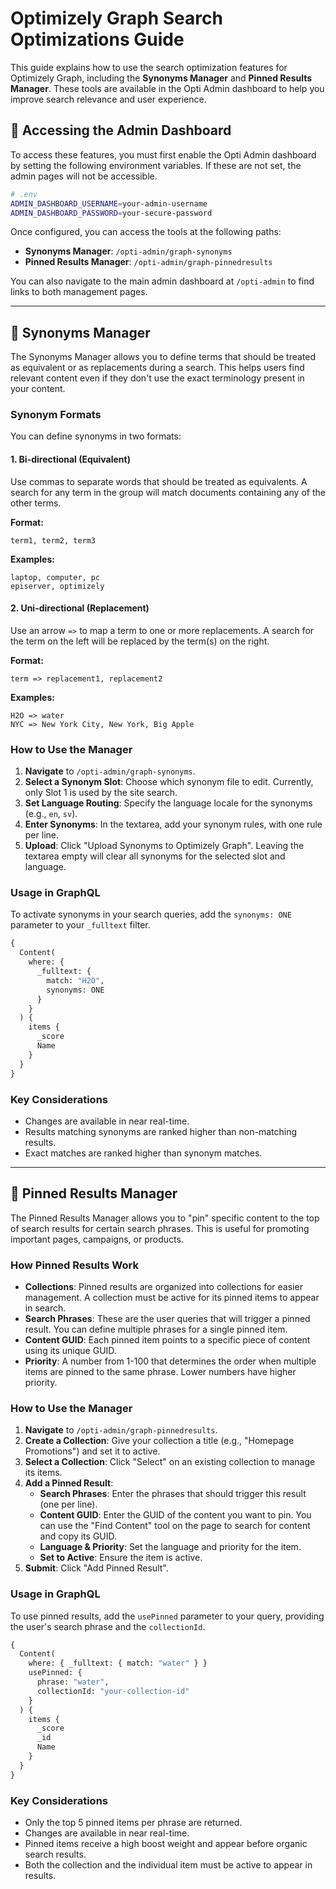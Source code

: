 # Optimizely Graph Search Optimizations Guide

This guide explains how to use the search optimization features for Optimizely Graph, including the **Synonyms Manager** and **Pinned Results Manager**. These tools are available in the Opti Admin dashboard to help you improve search relevance and user experience.

## 🔑 Accessing the Admin Dashboard

To access these features, you must first enable the Opti Admin dashboard by setting the following environment variables. If these are not set, the admin pages will not be accessible.

```bash
# .env
ADMIN_DASHBOARD_USERNAME=your-admin-username
ADMIN_DASHBOARD_PASSWORD=your-secure-password
```

Once configured, you can access the tools at the following paths:
- **Synonyms Manager**: `/opti-admin/graph-synonyms`
- **Pinned Results Manager**: `/opti-admin/graph-pinnedresults`

You can also navigate to the main admin dashboard at `/opti-admin` to find links to both management pages.

---

## 🔄 Synonyms Manager

The Synonyms Manager allows you to define terms that should be treated as equivalent or as replacements during a search. This helps users find relevant content even if they don't use the exact terminology present in your content.

### Synonym Formats

You can define synonyms in two formats:

#### 1. Bi-directional (Equivalent)
Use commas to separate words that should be treated as equivalents. A search for any term in the group will match documents containing any of the other terms.

**Format:**
```
term1, term2, term3
```

**Examples:**
```
laptop, computer, pc
episerver, optimizely
```

#### 2. Uni-directional (Replacement)
Use an arrow `=>` to map a term to one or more replacements. A search for the term on the left will be replaced by the term(s) on the right.

**Format:**
```
term => replacement1, replacement2
```

**Examples:**
```
H2O => water
NYC => New York City, New York, Big Apple
```

### How to Use the Manager

1.  **Navigate** to `/opti-admin/graph-synonyms`.
2.  **Select a Synonym Slot**: Choose which synonym file to edit. Currently, only Slot 1 is used by the site search.
3.  **Set Language Routing**: Specify the language locale for the synonyms (e.g., `en`, `sv`).
4.  **Enter Synonyms**: In the textarea, add your synonym rules, with one rule per line.
5.  **Upload**: Click "Upload Synonyms to Optimizely Graph". Leaving the textarea empty will clear all synonyms for the selected slot and language.

### Usage in GraphQL

To activate synonyms in your search queries, add the `synonyms: ONE` parameter to your `_fulltext` filter.

```graphql
{
  Content(
    where: {
      _fulltext: {
        match: "H2O",
        synonyms: ONE
      }
    }
  ) {
    items {
      _score
      Name
    }
  }
}
```

### Key Considerations

- Changes are available in near real-time.
- Results matching synonyms are ranked higher than non-matching results.
- Exact matches are ranked higher than synonym matches.

---

## 📌 Pinned Results Manager

The Pinned Results Manager allows you to "pin" specific content to the top of search results for certain search phrases. This is useful for promoting important pages, campaigns, or products.

### How Pinned Results Work

- **Collections**: Pinned results are organized into collections for easier management. A collection must be active for its pinned items to appear in search.
- **Search Phrases**: These are the user queries that will trigger a pinned result. You can define multiple phrases for a single pinned item.
- **Content GUID**: Each pinned item points to a specific piece of content using its unique GUID.
- **Priority**: A number from 1-100 that determines the order when multiple items are pinned to the same phrase. Lower numbers have higher priority.

### How to Use the Manager

1.  **Navigate** to `/opti-admin/graph-pinnedresults`.
2.  **Create a Collection**: Give your collection a title (e.g., "Homepage Promotions") and set it to active.
3.  **Select a Collection**: Click "Select" on an existing collection to manage its items.
4.  **Add a Pinned Result**:
    -   **Search Phrases**: Enter the phrases that should trigger this result (one per line).
    -   **Content GUID**: Enter the GUID of the content you want to pin. You can use the "Find Content" tool on the page to search for content and copy its GUID.
    -   **Language & Priority**: Set the language and priority for the item.
    -   **Set to Active**: Ensure the item is active.
5.  **Submit**: Click "Add Pinned Result".

### Usage in GraphQL

To use pinned results, add the `usePinned` parameter to your query, providing the user's search phrase and the `collectionId`.

```graphql
{
  Content(
    where: { _fulltext: { match: "water" } }
    usePinned: { 
      phrase: "water", 
      collectionId: "your-collection-id" 
    }
  ) {
    items {
      _score
      _id
      Name
    }
  }
}
```

### Key Considerations

- Only the top 5 pinned items per phrase are returned.
- Changes are available in near real-time.
- Pinned items receive a high boost weight and appear before organic search results.
- Both the collection and the individual item must be active to appear in results.